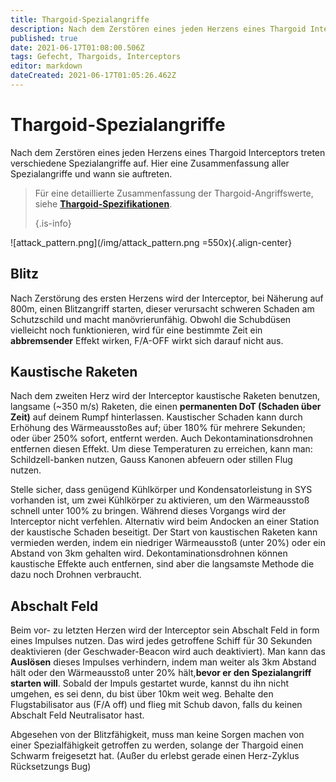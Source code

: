 ```yaml
---
title: Thargoid-Spezialangriffe
description: Nach dem Zerstören eines jeden Herzens eines Thargoid Interceptors treten verschiedene Spezialangriffe auf. Hier eine Zusammenfassung aller Spezialangriffe und wann sie auftreten.
published: true
date: 2021-06-17T01:08:00.506Z
tags: Gefecht, Thargoids, Interceptors
editor: markdown
dateCreated: 2021-06-17T01:05:26.462Z
---
```


# Thargoid-Spezialangriffe
Nach dem Zerstören eines jeden Herzens eines Thargoid Interceptors treten verschiedene Spezialangriffe auf. Hier eine Zusammenfassung aller Spezialangriffe und wann sie auftreten.

> Für eine detaillierte Zusammenfassung der Thargoid-Angriffswerte, siehe [**Thargoid-Spezifikationen**](/en/thargoid-specs). 
> 
> {.is-info}

![attack_pattern.png](/img/attack_pattern.png =550x){.align-center}

## Blitz
Nach Zerstörung des ersten Herzens wird der Interceptor, bei Näherung auf 800m, einen Blitzangriff starten, dieser verursacht schweren Schaden am Schutzschild und macht manövrierunfähig. Obwohl die Schubdüsen vielleicht noch funktionieren, wird für eine bestimmte Zeit ein <strong x-id=“1“>abbremsender</strong> Effekt wirken, F/A-OFF wirkt sich darauf nicht aus.

## Kaustische Raketen
Nach dem zweiten Herz wird der Interceptor kaustische Raketen benutzen, langsame (~350 m/s) Raketen, die einen **permanenten DoT (Schaden über Zeit)** auf deinem Rumpf hinterlassen. Kaustischer Schaden kann durch Erhöhung des Wärmeausstoßes auf; über 180% für mehrere Sekunden; oder über 250% sofort, entfernt werden. Auch Dekontaminationsdrohnen entfernen diesen Effekt. Um diese Temperaturen zu erreichen, kann man: Schildzell-banken nutzen, Gauss Kanonen abfeuern oder stillen Flug nutzen.

Stelle sicher, dass genügend Kühlkörper und Kondensatorleistung in SYS vorhanden ist, um zwei Kühlkörper zu aktivieren, um den Wärmeausstoß schnell unter 100% zu bringen. Während dieses Vorgangs wird der Interceptor nicht verfehlen. Alternativ wird beim Andocken an einer Station der kaustische Schaden beseitigt. Der Start von kaustischen Raketen kann vermieden werden, indem ein niedriger Wärmeausstoß (unter 20%) oder ein Abstand von 3km gehalten wird. Dekontaminationsdrohnen können kaustische Effekte auch entfernen, sind aber die langsamste Methode die dazu noch Drohnen verbraucht.

## Abschalt Feld
Beim vor- zu letzten Herzen wird der Interceptor sein Abschalt Feld in form eines Impulses nutzen. Das wird jedes getroffene Schiff für 30 Sekunden deaktivieren (der Geschwader-Beacon wird auch deaktiviert). Man kann das **Auslösen** dieses Impulses verhindern, indem man weiter als 3km Abstand hält oder den Wärmeausstoß unter 20% hält,**bevor er den Spezialangriff starten will**. Sobald der Impuls gestartet wurde, kannst du ihn nicht umgehen, es sei denn, du bist über 10km weit weg. Behalte den Flugstabilisator aus (F/A off) und flieg mit Schub davon, falls du keinen Abschalt Feld Neutralisator hast.

Abgesehen von der Blitzfähigkeit, muss man keine Sorgen machen von einer Spezialfähigkeit getroffen zu werden, solange der Thargoid einen Schwarm freigesetzt hat. (Außer du erlebst gerade einen Herz-Zyklus Rücksetzungs Bug)